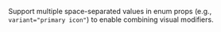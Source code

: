 Support multiple space-separated values in enum props (e.g., `variant="primary icon"`) to enable combining visual modifiers.